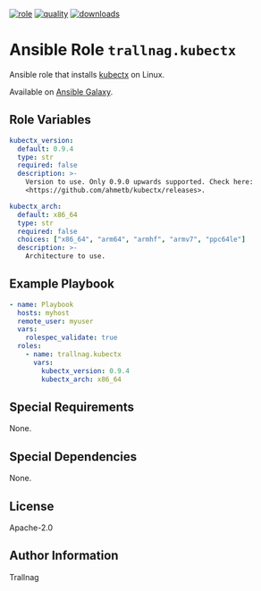 [![role](https://img.shields.io/ansible/role/55230)](https://galaxy.ansible.com/trallnag/kubectx)
[![quality](https://img.shields.io/ansible/quality/55230)](https://galaxy.ansible.com/trallnag/kubectx)
[![downloads](https://img.shields.io/ansible/role/d/55230?label=downloads)](https://galaxy.ansible.com/trallnag/kubectx)

# Ansible Role `trallnag.kubectx`

Ansible role that installs [kubectx][kubectx] on Linux.

[kubectx]: https://github.com/ahmetb/kubectx

Available on [Ansible Galaxy](https://galaxy.ansible.com/trallnag/kubectx).

## Role Variables

```yaml
kubectx_version:
  default: 0.9.4
  type: str
  required: false
  description: >-
    Version to use. Only 0.9.0 upwards supported. Check here:
    <https://github.com/ahmetb/kubectx/releases>.

kubectx_arch:
  default: x86_64
  type: str
  required: false
  choices: ["x86_64", "arm64", "armhf", "armv7", "ppc64le"]
  description: >-
    Architecture to use.
```

## Example Playbook

```yaml
- name: Playbook
  hosts: myhost
  remote_user: myuser
  vars:
    rolespec_validate: true
  roles:
    - name: trallnag.kubectx
      vars:
        kubectx_version: 0.9.4
        kubectx_arch: x86_64
```

## Special Requirements

None.

## Special Dependencies

None.

## License

Apache-2.0

## Author Information

Trallnag
